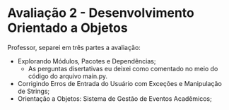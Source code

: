 # Avaliação 2 - Desenvolvimento Orientado a Objetos

Professor, separei em três partes a avaliação:

- Explorando Módulos, Pacotes e Dependências;
  - As perguntas disertativas eu deixei como comentado no meio do código do arquivo main.py.
- Corrigindo Erros de Entrada do Usuário com Exceções e Manipulação de Strings;
- Orientação a Objetos: Sistema de Gestão de Eventos Acadêmicos;
